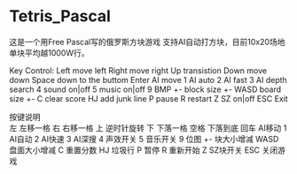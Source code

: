 Tetris_Pascal
=============
这是一个用Free Pascal写的俄罗斯方块游戏
支持AI自动打方块，目前10x20场地单块平均越1000W行。


Key Control:
Left	move left
Right	move right
Up	transistion
Down	move down
Space	down to the buttom
Enter	AI move
1	AI auto
2	AI fast
3	AI depth search
4	sound on|off
5	music on|off
9	BMP
+-	block size +-
WASD	board size +-
C	clear score
HJ	add junk line
P	pause
R	restart
Z	SZ on|off
ESC	Exit

按键说明	
左	左移一格
右	右移一格
上	逆时针旋转
下	下落一格
空格	下落到底
回车	AI移动
1	AI自动
2	AI快速
3	AI深搜
4	声效开关
5	音乐开关
9	位图
+-	块大小增减
WASD	盘面大小增减
C	重置分数
HJ	垃圾行
P	暂停
R	重新开始
Z	SZ块开关
ESC	关闭游戏
